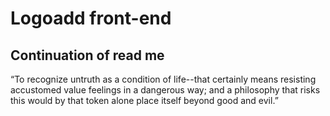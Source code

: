 # Logoadd front-end

## Continuation of read me

“To recognize untruth as a condition of life--that certainly means resisting accustomed value feelings in a dangerous way; and a philosophy that risks this would by that token alone place itself beyond good and evil.”